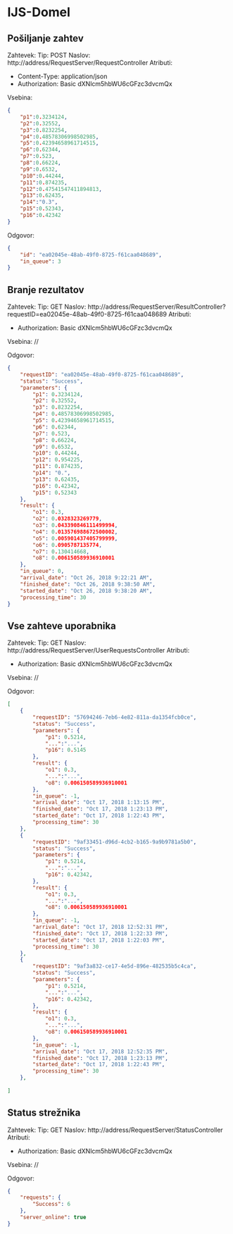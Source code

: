 # IJS-Domel

## Pošiljanje zahtev

Zahtevek:
Tip: POST
Naslov: http://address/RequestServer/RequestController
Atributi:
  - Content-Type: application/json
  - Authorization: Basic dXNlcm5hbWU6cGFzc3dvcmQx

Vsebina:
```json
{
    "p1":0.3234124,
    "p2":0.32552,
    "p3":0.8232254,
    "p4":0.48578306998502985,
    "p5":0.42394658961714515,
    "p6":0.62344,
    "p7":0.523,
    "p8":0.66224,
    "p9":0.6532,
    "p10":0.44244,
    "p11":0.874235,
    "p12":0.47541547411894813,
    "p13":0.62435,
    "p14":"0.3",
    "p15":0.52343,
    "p16":0.42342
}
```

Odgovor:
```json
{
    "id": "ea02045e-48ab-49f0-8725-f61caa048689",
    "in_queue": 3
}
```

## Branje rezultatov

Zahtevek:
Tip: GET
Naslov: http://address/RequestServer/ResultController?requestID=ea02045e-48ab-49f0-8725-f61caa048689
Atributi:
  - Authorization: Basic dXNlcm5hbWU6cGFzc3dvcmQx

Vsebina:
//

Odgovor:

```json
{
    "requestID": "ea02045e-48ab-49f0-8725-f61caa048689",
    "status": "Success",
    "parameters": {
        "p1": 0.3234124,
        "p2": 0.32552,
        "p3": 0.8232254,
        "p4": 0.48578306998502985,
        "p5": 0.42394658961714515,
        "p6": 0.62344,
        "p7": 0.523,
        "p8": 0.66224,
        "p9": 0.6532,
        "p10": 0.44244,
        "p12": 0.954225,
        "p11": 0.874235,
        "p14": "0.",
        "p13": 0.62435,
        "p16": 0.42342,
        "p15": 0.52343
    },
    "result": {
        "o1": 0.3,
        "o2": 0.0328323269779,
        "o3": 0.043390846111499994,
        "o4": 0.013576988672500002,
        "o5": 0.005901437405799999,
        "o6": 0.0905787135774,
        "o7": 0.130414668,
        "o8": 0.006150589936910001
    },
    "in_queue": 0,
    "arrival_date": "Oct 26, 2018 9:22:21 AM",
    "finished_date": "Oct 26, 2018 9:38:50 AM",
    "started_date": "Oct 26, 2018 9:38:20 AM",
    "processing_time": 30
}
```

## Vse zahteve uporabnika

Zahtevek:
Tip: GET
Naslov: http://address/RequestServer/UserRequestsController
Atributi:
  - Authorization: Basic dXNlcm5hbWU6cGFzc3dvcmQx

Vsebina:
//

Odgovor:
```json
[
    {
        "requestID": "57694246-7eb6-4e82-811a-da1354fcb0ce",
        "status": "Success",
        "parameters": {
            "p1": 0.5214,
            "...":"...",
            "p16": 0.5145
        },
        "result": {
            "o1": 0.3,
            "...":"...",
            "o8": 0.006150589936910001
        },
        "in_queue": -1,
        "arrival_date": "Oct 17, 2018 1:13:15 PM",
        "finished_date": "Oct 17, 2018 1:23:13 PM",
        "started_date": "Oct 17, 2018 1:22:43 PM",
        "processing_time": 30
    },
    {
        "requestID": "9af33451-d96d-4cb2-b165-9a9b9781a5b0",
        "status": "Success",
        "parameters": {
            "p1": 0.5214,
            "...":"...",
            "p16": 0.42342,
        },
        "result": {
            "o1": 0.3,
            "...":"...",
            "o8": 0.006150589936910001
        },
        "in_queue": -1,
        "arrival_date": "Oct 17, 2018 12:52:31 PM",
        "finished_date": "Oct 17, 2018 1:22:33 PM",
        "started_date": "Oct 17, 2018 1:22:03 PM",
        "processing_time": 30
    },
    {
        "requestID": "9af3a832-ce17-4e5d-896e-482535b5c4ca",
        "status": "Success",
        "parameters": {
            "p1": 0.5214,
            "...":"...",
            "p16": 0.42342,
        },
        "result": {
            "o1": 0.3,
            "...":"...",
            "o8": 0.006150589936910001
        },
        "in_queue": -1,
        "arrival_date": "Oct 17, 2018 12:52:35 PM",
        "finished_date": "Oct 17, 2018 1:23:13 PM",
        "started_date": "Oct 17, 2018 1:22:43 PM",
        "processing_time": 30
    },
    
]
```

## Status strežnika

Zahtevek:
Tip: GET
Naslov: http://address/RequestServer/StatusController
Atributi:
  - Authorization: Basic dXNlcm5hbWU6cGFzc3dvcmQx

Vsebina:
//

Odgovor:
```json
{
    "requests": {
        "Success": 6
    },
    "server_online": true
}
```



